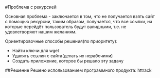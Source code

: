 #Проблема с рекурсией

Основная проблема - заключается в том, что не получается взять сайт с помощью рекурсии, таким образом, получается, что все ссылки, на которые перейдёт пользователь будут валидными, т.е. не удовлетворяют нашим желаниям.

Ориентировочные способы решения(по приоритету):

* Найти ключи для wget
* Удалять ссылки с сайта(делать их нерабочими)
* Создать приложение, которое бы решало эту задачу

##Решение
Решено использованием программного продукта: httrack
